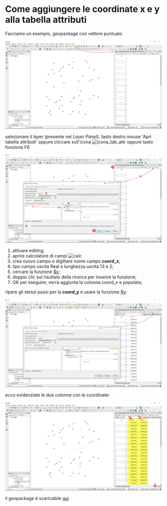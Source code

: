 # Come aggiungere le coordinate x e y alla tabella attributi

Facciamo un esempio, geopackage con vettore puntuale:

[![](../img/esempi/add_coord_xy/add_coord1.png)](../img/esempi/add_coord_xy/add_coord1.png)

selezionare il layer (presente nel _Layer Panel_), tasto destro mouse 'Apri tabella attributi' oppure cliccare sull'icona ![icona_tab_attr](https://docs.qgis.org/2.18/it/_images/mActionOpenTable.png) oppure tasto funzione F6

[![](../img/esempi/add_coord_xy/add_coord2.png)](../img/esempi/add_coord_xy/add_coord2.png)

1. attivare editing;
2. aprire calcolatore di campi ![calc](https://docs.qgis.org/testing/en/_images/mActionCalculateField.png)
3. crea nuovo campo e digittare nome campo **coord_x**;
4. tipo campo uscita Real e lunghezza uscita 13 e 2;
5. cercare la funzione [$x](../gr_funzioni/geometria/geometria_unico.md#x);
6. doppio clic sul risultato della ricerca per inserire la funzione;
7. OK per eseguire; verrà aggiunta la colonna coord_x e popolata;

ripere gli stessi passi per la **coord_y** e usare la funzione [\$y](../gr_funzioni/geometria/geometria_unico.md#y):

[![](../img/esempi/add_coord_xy/add_coord3.png)](../img/esempi/add_coord_xy/add_coord3.png)

ecco evidenziate le due colonne con le coordinate:

[![](../img/esempi/add_coord_xy/add_coord4.png)](../img/esempi/add_coord_xy/add_coord4.png)

il geopackage è scaricabile [qui](../prova_tu/dati_esempi.zip)
